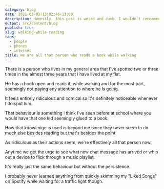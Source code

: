 ```yaml
---
category: blog
date: 2021-03-03T13:02:46+13:00
description: Honestly, this post is weird and dumb. I wouldn't recommend it.
output: src/content/blog
publish: true
slug: walking-while-reading
tags:
  - people
  - phones
  - internet
title: We are all that person who reads a book while walking
---
```

There is a person who lives in my general area that I've spotted two or three times in the almost three years that I have lived at my flat.

He has a book open and reads it, while walking and for the most part, seemingly not paying any attention to where he is going.

It feels entirely ridiculous and comical so it's definitely noticeable whenever I do spot him.

That behaviour is something I think I've seen before at school where you would have that one kid seemingly glued to a book.

How that knowledge is used is beyond me since they never seem to do much else besides reading but that's besides the point.

As ridiculous as their actions seem, we're effectively all that person now.

Anytime we get the urge to see what new chat message has arrived or whip out a device to flick through a music playlist.

It's really just the same behaviour but without the persistence.

I probably never learned anything from quickly skimming my "Liked Songs" on Spotify while waiting for a traffic light though.

